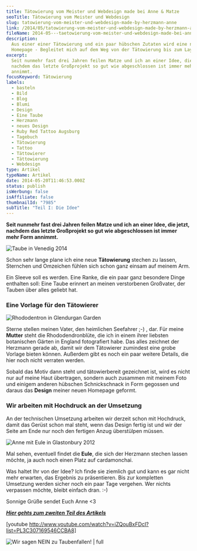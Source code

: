 ```yaml
---
title: Tätowierung vom Meister und Webdesign made bei Anne & Matze
seoTitle: Tätowierung vom Meister und Webdesign
slug: tatowierung-vom-meister-und-webdesign-made-by-herzmann-anne
link: /2014/05/tatowierung-vom-meister-und-webdesign-made-by-herzmann-anne/
fileName: 2014-05---taetowierung-vom-meister-und-webdesign-made-bei-anne-und-matze.md
description:
  Aus einer einer Tätowierung und ein paar hübschen Zutaten wird eine neue
  Homepage - Begleitet mich auf dem Weg von der Tätowierung bis zum Layout...
excerpt:
  Seit nunmehr fast drei Jahren feilen Matze und ich an einer Idee, die jetzt,
  nachdem das letzte Großprojekt so gut wie abgeschlossen ist immer mehr Form
  annimmt.
focusKeyword: Tätowierung
labels:
  - basteln
  - Bild
  - Blog
  - Blumi
  - Design
  - Eine Taube
  - Herzmann
  - neues Design
  - Ruby Red Tattoo Augsburg
  - Tagebuch
  - Tätowierung
  - Tattoo
  - Tättowierer
  - Tättowierung
  - Webdesign
type: Artikel
typeName: Artikel
date: 2014-05-20T11:46:53.000Z
status: publish
isWerbung: false
isAffiliate: false
thumbnailId: "7985"
subTitle: "Teil I: Die Idee"
---
```


<strong>Seit nunmehr fast drei Jahren feilen Matze und ich an einer Idee, die
jetzt, nachdem das letzte Großprojekt so gut wie abgeschlossen ist immer mehr
Form annimmt.</strong>

![Taube in Venedig 2014](http://cardamonchai.com/wp-content/uploads/2014/05/12601100464_3e25bd7ee9_z-300x200.jpg '<a href="http://cardamonchai.com/wp-content/uploads/2014/05/12601100464_3e25bd7ee9_z.jpg"> </a> Taube in Venedig 2014')

Schon sehr lange plane ich eine neue <strong>Tätowierung</strong> stechen zu
lassen, Sternchen und Omzeichen fühlen sich schon ganz einsam auf meinem Arm.

Ein Sleeve soll es werden. Eine Ranke, die ein paar ganz besondere Dinge
enthalten soll: Eine Taube erinnert an meinen verstorbenen Großvater, der Tauben
über alles geliebt hat.

### Eine Vorlage für den Tätowierer

![Rhododentron in Glendurgan Garden](http://cardamonchai.com/wp-content/uploads/2014/05/11502534573_52a12269b1_z-300x225.jpg '<a href="http://cardamonchai.com/wp-content/uploads/2014/05/11502534573_52a12269b1_z.jpg"> </a> Rhododentron in Glendurgan Garden')

Sterne stellen meinen Vater, den heimlichen Seefahrer ;-) , dar. Für meine
<strong>Mutter</strong> steht die Rhododendronblüte, die ich in einem ihrer
liebsten botanischen Gärten in England fotografiert habe. Das alles zeichnet der
Herzmann gerade ab, damit wir dem Tätowierer zumindest eine grobe Vorlage bieten
können. Außerdem gibt es noch ein paar weitere Details, die hier noch nicht
verraten werden.

Sobald das Motiv dann steht und tätowierbereit gezeichnet ist, wird es nicht nur
auf meine Haut übertragen, sondern auch zusammen mit meinem Foto und einigem
anderen hübschen Schnickschnack in Form gegossen und daraus das
<strong>Design</strong> meiner neuen Homepage geformt.

### Wir arbeiten mit Hochdruck an der Umsetzung

An der technischen Umsetzung arbeiten wir derzeit schon mit Hochdruck, damit das
Gerüst schon mal steht, wenn das Design fertig ist und wir der Seite am Ende nur
noch den fertigen Anzug überstülpen müssen.

![Anne mit Eule in Glastonbury 2012](http://cardamonchai.com/wp-content/uploads/2014/05/11355170514_4a7012511b_z-300x210.jpg '<a href="http://cardamonchai.com/wp-content/uploads/2014/05/11355170514_4a7012511b_z.jpg"> </a> Anne mit Eule in Glastonbury 2012')

Mal sehen, eventuell findet die<strong> Eule</strong>, die sich der Herzmann
stechen lassen möchte, ja auch noch einen Platz auf cardamonchai.

Was haltet Ihr von der Idee? Ich finde sie ziemlich gut und kann es gar nicht
mehr erwarten, das Ergebnis zu präsentieren. Bis zur kompletten Umsetzung werden
sicher noch ein paar Tage vergehen. Wer nichts verpassen möchte, bleibt einfach
dran. :-)

Sonnige Grüße sendet Euch Anne &lt;3

<em><span style="text-decoration: underline;"><strong><a title="Wie Picasso nur mit Stom" href="/2014/08/21/wie-picasso-nur-mit-strom/">Hier
gehts zum zweiten Teil des Artikels</a></strong></span></em>

[youtube http://www.youtube.com/watch?v=iZQouBxFDcI?list=PL3C307169546CCBA8]

![Wir sagen NEIN zu Taubenfallen! | full](http://cardamonchai.files.wordpress.com/2014/05/logo_quer_700_359.jpg)

<a href="http://www.wir-sagen-nein-zu-taubenfallen.de">

